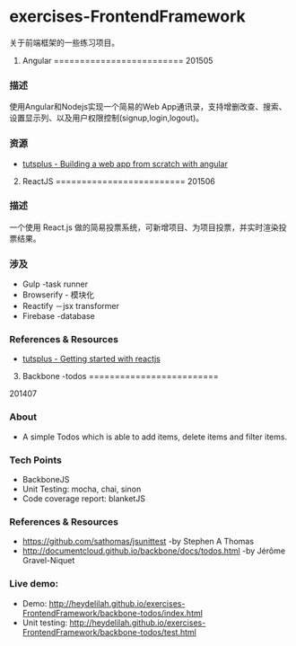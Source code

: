 exercises-FrontendFramework
===========================

关于前端框架的一些练习项目。

1. Angular
=========================
201505

### 描述

使用Angular和Nodejs实现一个简易的Web App通讯录，支持增删改查、搜索、设置显示列、以及用户权限控制(signup,login,logout)。

### 资源
	
- [tutsplus - Building a web app from scratch with angular](https://code.tutsplus.com/courses/building-a-web-app-from-scratch-with-angularjs)

2. ReactJS
=========================
201506

### 描述

一个使用 React.js 做的简易投票系统，可新增项目、为项目投票，并实时渲染投票结果。


### 涉及

- Gulp -task runner
- Browserify - 模块化
- Reactify －jsx transformer
- Firebase -database

### References & Resources

- [tutsplus - Getting started with reactjs](https://code.tutsplus.com/courses/getting-started-with-reactjs/lessons/jsx-vs-reactdom)

3. Backbone -todos
=========================

201407

### About
- A simple Todos which is able to add items, delete items and filter items.

### Tech Points
- BackboneJS
- Unit Testing: mocha, chai, sinon
- Code coverage report: blanketJS

### References & Resources
- https://github.com/sathomas/jsunittest -by Stephen A Thomas
- http://documentcloud.github.io/backbone/docs/todos.html -by Jérôme Gravel-Niquet

###  Live demo:
- Demo: http://heydelilah.github.io/exercises-FrontendFramework/backbone-todos/index.html
- Unit testing: http://heydelilah.github.io/exercises-FrontendFramework/backbone-todos/test.html


